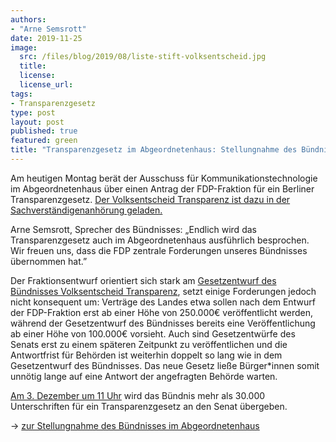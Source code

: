 ```yaml
---
authors:
- "Arne Semsrott"
date: 2019-11-25
image:
  src: /files/blog/2019/08/liste-stift-volksentscheid.jpg
  title:
  license:
  license_url:
tags:
- Transparenzgesetz
type: post
layout: post
published: true
featured: green
title: "Transparenzgesetz im Abgeordnetenhaus: Stellungnahme des Bündnisses"
---
```


Am heutigen Montag  berät der Ausschuss für Kommunikationstechnologie im Abgeordnetenhaus über einen Antrag der FDP-Fraktion für ein Berliner Transparenzgesetz. [Der Volksentscheid Transparenz ist dazu in der Sachverständigenanhörung geladen.](https://www.parlament-berlin.de/C1257B55002AD428/CurrentBaseLink/W29ASL7D644DEVSDE?Open&Wahlperiode=18&Vorgang=0088&Ausschuss=Ausschuss%20f%C3%BCr%20Kommunikationstechnologie%20und%20Datenschutz)

Arne Semsrott, Sprecher des Bündnisses: „Endlich wird das Transparenzgesetz auch im Abgeordnetenhaus ausführlich besprochen. Wir freuen uns, dass die FDP zentrale Forderungen unseres Bündnisses übernommen hat.”

Der Fraktionsentwurf orientiert sich stark am [Gesetzentwurf des Bündnisses Volksentscheid Transparenz](https://volksentscheid-transparenz.de/gesetz/), setzt einige Forderungen jedoch nicht  konsequent um: Verträge des Landes etwa sollen nach dem Entwurf der FDP-Fraktion erst ab einer Höhe von 250.000€ veröffentlicht werden, während der Gesetzentwurf des Bündnisses bereits eine Veröffentlichung ab einer Höhe von 100.000€ vorsieht. Auch sind Gesetzentwürfe des Senats erst zu einem späteren Zeitpunkt zu veröffentlichen und die Antwortfrist für Behörden ist weiterhin doppelt so lang wie in dem Gesetzentwurf des Bündnisses. Das neue Gesetz ließe Bürger*innen somit unnötig lange auf eine Antwort der angefragten Behörde warten.

[Am 3. Dezember um 11 Uhr](https://volksentscheid-transparenz.de/blog/2019/10/%C3%BCbergabe-der-unterschriften-anfang-dezember/) wird das Bündnis mehr als 30.000 Unterschriften für ein Transparenzgesetz an den Senat übergeben. 

→ [zur Stellungnahme des Bündnisses im Abgeordnetenhaus](https://volksentscheid-transparenz.de/files/downloads/2019-11-25-Stellungnahme-zum-FDP-Entwurf.pdf)


